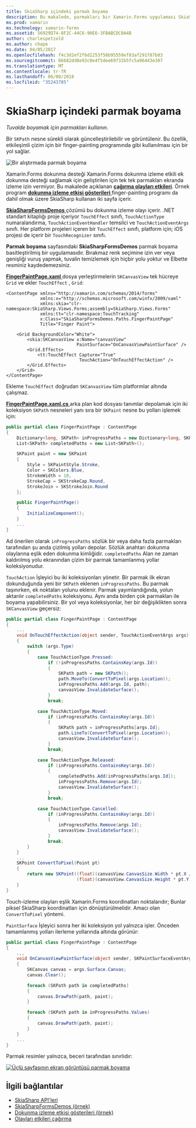 ```yaml
---
title: SkiaSharp içindeki parmak boyama
description: Bu makalede, parmakları bir Xamarin.Forms uygulaması SkiaSharp tuvalde boyamak için nasıl kullanılacağını açıklar ve bu örnek kodu ile gösterir.
ms.prod: xamarin
ms.technology: xamarin-forms
ms.assetid: 56929D74-8F2C-44C6-90E6-3FBABCDC0A4B
author: charlespetzold
ms.author: chape
ms.date: 04/05/2017
ms.openlocfilehash: f4c3d2ef2f6d1253f58b95559ef83af291f87b03
ms.sourcegitcommit: 66682dd8e93c0e4f5dee69f32b5fc5a96443e307
ms.translationtype: MT
ms.contentlocale: tr-TR
ms.lasthandoff: 06/08/2018
ms.locfileid: "35243785"
---
```

# <a name="finger-painting-in-skiasharp"></a>SkiaSharp içindeki parmak boyama

_Tuvalde boyamak için parmakları kullanın._

Bir `SKPath` nesne sürekli olarak güncelleştirilebilir ve görüntülenir. Bu özellik, etkileşimli çizim için bir finger-painting programında gibi kullanılması için bir yol sağlar.

![](finger-paint-images/fingerpaintsample.png "Bir alıştırmada parmak boyama")

Xamarin.Forms dokunma desteği Xamarin.Forms dokunma izleme etkili ek dokunma desteği sağlamak için geliştirilen için tek tek parmakları ekranda izleme izin vermiyor. Bu makalede açıklanan [ **çağırma olayları etkileri**](~/xamarin-forms/app-fundamentals/effects/touch-tracking.md). Örnek program [ **dokunma izleme etkisi gösterileri** ](https://developer.xamarin.com/samples/xamarin-forms/Effects/TouchTrackingEffectDemos/) finger-painting programı da dahil olmak üzere SkiaSharp kullanan iki sayfa içerir.

[ **SkiaSharpFormsDemos** ](https://developer.xamarin.com/samples/xamarin-forms/SkiaSharpForms/Demos/) çözümü bu dokunma izleme olayı içerir. .NET standart kitaplığı proje içeriyor `TouchEffect` sınıfı, `TouchActionType` numaralandırma, `TouchActionEventHandler` temsilci ve `TouchActionEventArgs` sınıfı. Her platform projeleri içeren bir `TouchEffect` sınıfı, platform için; iOS projesi de içerir bir `TouchRecognizer` sınıfı.

**Parmak boyama** sayfasındaki **SkiaSharpFormsDemos** parmak boyama basitleştirilmiş bir uygulamasıdır. Bırakmaz renk seçimine izin ver veya genişliği vuruş yapmak, tuvalin temizlemek için hiçbir yolu yoktur ve Elbette resminiz kaydedemezsiniz.

[ **FingerPaintPage.xaml** ](https://github.com/xamarin/xamarin-forms-samples/blob/master/SkiaSharpForms/Demos/Demos/SkiaSharpFormsDemos/LinesAndPaths/FingerPaintPage.xaml) dosya yerleştirmelerin `SKCanvasView` tek hücreye `Grid` ve ekler `TouchEffect` , `Grid`:

```xaml
<ContentPage xmlns="http://xamarin.com/schemas/2014/forms"
             xmlns:x="http://schemas.microsoft.com/winfx/2009/xaml"
             xmlns:skia="clr-namespace:SkiaSharp.Views.Forms;assembly=SkiaSharp.Views.Forms"
             xmlns:tt="clr-namespace:TouchTracking"
             x:Class="SkiaSharpFormsDemos.Paths.FingerPaintPage"
             Title="Finger Paint">

    <Grid BackgroundColor="White">
        <skia:SKCanvasView x:Name="canvasView"
                           PaintSurface="OnCanvasViewPaintSurface" />
        <Grid.Effects>
            <tt:TouchEffect Capture="True"
                            TouchAction="OnTouchEffectAction" />
        </Grid.Effects>
    </Grid>
</ContentPage>
```

Ekleme `TouchEffect` doğrudan `SKCanvasView` tüm platformlar altında çalışmaz.

[ **FingerPaintPage.xaml.cs** ](https://github.com/xamarin/xamarin-forms-samples/blob/master/SkiaSharpForms/Demos/Demos/SkiaSharpFormsDemos/LinesAndPaths/FingerPaintPage.xaml.cs) arka plan kod dosyası tanımlar depolamak için iki koleksiyon `SKPath` nesneleri yanı sıra bir `SKPaint` nesne bu yolları işlemek için:

```csharp
public partial class FingerPaintPage : ContentPage
{
    Dictionary<long, SKPath> inProgressPaths = new Dictionary<long, SKPath>();
    List<SKPath> completedPaths = new List<SKPath>();

    SKPaint paint = new SKPaint
    {
        Style = SKPaintStyle.Stroke,
        Color = SKColors.Blue,
        StrokeWidth = 10,
        StrokeCap = SKStrokeCap.Round,
        StrokeJoin = SKStrokeJoin.Round
    };

    public FingerPaintPage()
    {
        InitializeComponent();
    }
    ...
}
```

Ad önerilen olarak `inProgressPaths` sözlük bir veya daha fazla parmakları tarafından şu anda çizilmiş yolları depolar. Sözlük anahtarı dokunma olaylarına eşlik eden dokunma kimliğidir. `completedPaths` Alan ne zaman kaldırılmış yolu ekranından çizim bir parmak tamamlanmış yollar koleksiyonudur.

`TouchAction` İşleyici bu iki koleksiyonları yönetir. Bir parmak ilk ekran dokunduğunda yeni bir `SKPath` eklenen `inProgressPaths`. Bu parmak taşınırken, ek noktaları yolunu eklenir. Parmak yayımlandığında, yolun aktarılır `completedPaths` koleksiyonu. Aynı anda birden çok parmakları ile boyama yapabilirsiniz. Bir yol veya koleksiyonlar, her bir değişiklikten sonra `SKCanvasView` geçersiz:

```csharp
public partial class FingerPaintPage : ContentPage
{
    ...
    void OnTouchEffectAction(object sender, TouchActionEventArgs args)
    {
        switch (args.Type)
        {
            case TouchActionType.Pressed:
                if (!inProgressPaths.ContainsKey(args.Id))
                {
                    SKPath path = new SKPath();
                    path.MoveTo(ConvertToPixel(args.Location));
                    inProgressPaths.Add(args.Id, path);
                    canvasView.InvalidateSurface();
                }
                break;

            case TouchActionType.Moved:
                if (inProgressPaths.ContainsKey(args.Id))
                {
                    SKPath path = inProgressPaths[args.Id];
                    path.LineTo(ConvertToPixel(args.Location));
                    canvasView.InvalidateSurface();
                }
                break;

            case TouchActionType.Released:
                if (inProgressPaths.ContainsKey(args.Id))
                {
                    completedPaths.Add(inProgressPaths[args.Id]);
                    inProgressPaths.Remove(args.Id);
                    canvasView.InvalidateSurface();
                }
                break;

            case TouchActionType.Cancelled:
                if (inProgressPaths.ContainsKey(args.Id))
                {
                    inProgressPaths.Remove(args.Id);
                    canvasView.InvalidateSurface();
                }
                break;
        }
    }
    ...
    SKPoint ConvertToPixel(Point pt)
    {
        return new SKPoint((float)(canvasView.CanvasSize.Width * pt.X / canvasView.Width),
                           (float)(canvasView.CanvasSize.Height * pt.Y / canvasView.Height));
    }
}
```

Touch-izleme olayları eşlik Xamarin.Forms koordinatları noktalarıdır; Bunlar piksel SkiaSharp koordinatları için dönüştürülmelidir. Amacı olan `ConvertToPixel` yöntemi.

`PaintSurface` İşleyici sonra her iki koleksiyon yol yalnızca işler. Önceden tamamlanmış yolları ilerleme yollarında altında görünür:

```csharp
public partial class FingerPaintPage : ContentPage
{
    ,,,
    void OnCanvasViewPaintSurface(object sender, SKPaintSurfaceEventArgs args)
    {
        SKCanvas canvas = args.Surface.Canvas;
        canvas.Clear();

        foreach (SKPath path in completedPaths)
        {
            canvas.DrawPath(path, paint);
        }

        foreach (SKPath path in inProgressPaths.Values)
        {
            canvas.DrawPath(path, paint);
        }
    }
    ...
}
```

Parmak resimler yalnızca, beceri tarafından sınırlıdır:

[![](finger-paint-images/fingerpaint-small.png "Üçlü sayfasının ekran görüntüsü parmak boyama")](finger-paint-images/fingerpaint-large.png#lightbox "Üçlü sayfasının ekran görüntüsü parmak boyama")


## <a name="related-links"></a>İlgili bağlantılar

- [SkiaSharp API'leri](https://developer.xamarin.com/api/root/SkiaSharp/)
- [SkiaSharpFormsDemos (örnek)](https://developer.xamarin.com/samples/xamarin-forms/SkiaSharpForms/Demos/)
- [Dokunma izleme etkisi gösterileri (örnek)](https://developer.xamarin.com/samples/xamarin-forms/Effects/TouchTrackingEffectDemos/)
- [Olayları etkileri çağırma](~/xamarin-forms/app-fundamentals/effects/touch-tracking.md)
